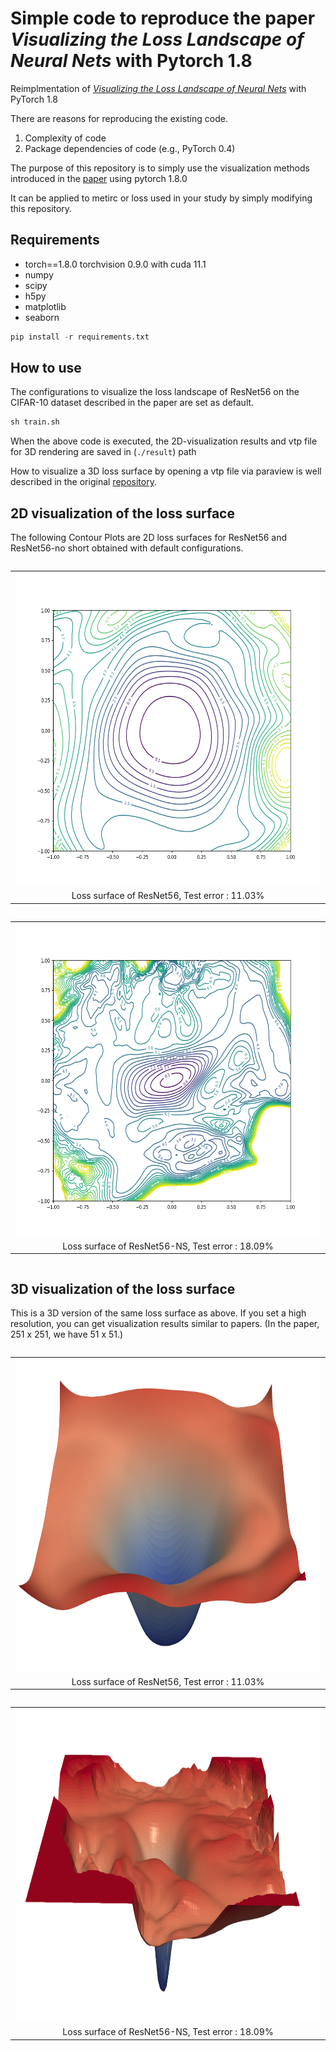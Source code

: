 # Simple code to reproduce the paper *Visualizing the Loss Landscape of Neural Nets* with Pytorch 1.8
Reimplmentation of [*Visualizing the Loss Landscape of Neural Nets*](https://github.com/tomgoldstein/loss-landscape) with PyTorch 1.8

There are reasons for reproducing the existing code.
1. Complexity of code
2. Package dependencies of code (e.g., PyTorch 0.4)

The purpose of this repository is to simply use the visualization methods introduced in the [paper](https://arxiv.org/abs/1712.09913) using pytorch 1.8.0

It can be applied to metirc or loss used in your study by simply modifying this repository.

## Requirements
- torch==1.8.0 torchvision 0.9.0 with cuda 11.1
- numpy
- scipy
- h5py
- matplotlib
- seaborn

```python
pip install -r requirements.txt
```

## How to use
The configurations to visualize the loss landscape of ResNet56 on the CIFAR-10 dataset described in the paper are set as default.
```python
sh train.sh
```
When the above code is executed, the 2D-visualization results and vtp file for 3D rendering are saved in (`./result`) path

How to visualize a 3D loss surface by opening a vtp file via paraview is well described in the original [repository](https://github.com/tomgoldstein/loss-landscape).

## 2D visualization of the loss surface
The following Contour Plots are 2D loss surfaces for ResNet56 and ResNet56-no short obtained with default configurations.


<table style="display: inline-table;">
<div align="center">  
<tr><td><img src = "fig\resnet56_surface_file.png" width="700px" height="500px"></td></tr>
<tr><td><div align="center">Loss surface of ResNet56, Test error : 11.03% </td></tr>
</table>

<table style="display: inline-table;">
<div align="center">  
<tr><td><img src = "fig\ns_resnet56_surface_file.png" width="700px" height="500px"></td></tr>
<tr><td><div align="center">Loss surface of ResNet56-NS, Test error : 18.09% </td></tr>
</table>

## 3D visualization of the loss surface
This is a 3D version of the same loss surface as above.
If you set a high resolution, you can get visualization results similar to papers. (In the paper, 251 x 251, we have 51 x 51.)
<table style="display: inline-table;">
<div align="center">  
<tr><td><img src = "fig\resnet56_3D_surface.png" width="700px" height="500px"></td></tr>
<tr><td><div align="center">Loss surface of ResNet56, Test error : 11.03% </td></tr>
</table>

<table style="display: inline-table;">
<div align="center">  
<tr><td><img src = "fig\nsresnet56_3D_surface.png" width="700px" height="500px"></td></tr>
<tr><td><div align="center">Loss surface of ResNet56-NS, Test error : 18.09% </td></tr>
</table>
